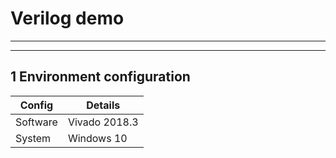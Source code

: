 # Verilog demo
***
***
## 1 Environment configuration

| Config   | Details       |
| -------- | ------------- |
| Software | Vivado 2018.3 |
| System   | Windows 10    |
